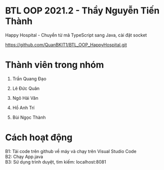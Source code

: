 # BTL OOP 2021.2 - Thầy Nguyễn Tiến Thành

Happy Hospital - Chuyển từ mã TypeScript sang Java, cài đặt socket

https://github.com/QuanBKIT1/BTL_OOP_HappyHospital.git

# Thành viên trong nhóm

1. Trần Quang Đạo 

2. Lê Đức Quân 

3. Ngô Hải Văn

4. Hồ Anh Trí

5. Bùi Ngọc Thành


# Cách hoạt động 

B1: Tải code trên github về máy và chạy trên Visual Studio Code<br>
B2: Chạy App.java <br>
B3: Sử dụng trình duyệt, tìm kiếm: localhost:8081
